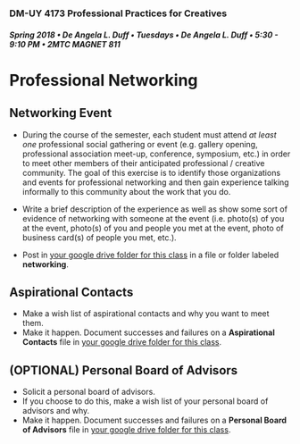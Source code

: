 ### DM-UY 4173 Professional Practices for Creatives
##### Spring 2018 • De Angela L. Duff • Tuesdays • De Angela L. Duff • 5:30 - 9:10 PM • 2MTC MAGNET 811

# Professional Networking

## Networking Event
* During the course of the semester, each student must attend *at least one* professional social gathering or event (e.g. gallery opening, professional association meet-up, conference, symposium, etc.) in order to meet other members of their anticipated professional / creative community. The goal of this exercise is to identify those organizations and events for professional networking and then gain experience talking informally to this community about the work that you do. 
* Write a brief description of the experience as well as show some sort of evidence of networking with someone at the event (i.e. photo(s) of you at the event, photo(s) of you and people you met at the event, photo of business card(s) of people you met, etc.).

* Post in [your google drive folder for this class](deliverables.md) in a file or folder labeled **networking**.

## Aspirational Contacts
* Make a wish list of aspirational contacts and why you want to meet them.
* Make it happen. Document successes and failures on a **Aspirational Contacts** file in [your google drive folder for this class](deliverables.md).

## (OPTIONAL) Personal Board of Advisors
* Solicit a personal board of advisors.
* If you choose to do this, make a wish list of your personal board of advisors and why.
* Make it happen. Document successes and failures on a **Personal Board of Advisors** file in [your google drive folder for this class](deliverables.md).
